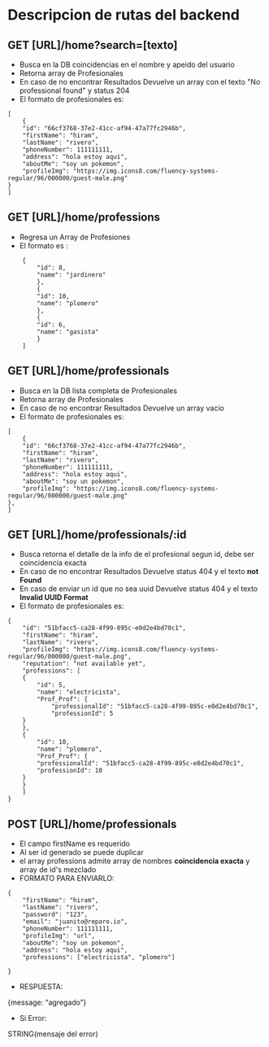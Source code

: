 # Descripcion de rutas del backend

## GET [URL]/home?search=[texto]

-   Busca en la DB coincidencias en el nombre y apeido del usuario
-   Retorna array de Profesionales
-   En caso de no encontrar Resultados Devuelve un array con el texto "No professional found" y status 204
-   El formato de profesionales es:

```
[
    {
    "id": "66cf3768-37e2-41cc-af94-47a77fc2946b",
    "firstName": "hiram",
    "lastName": "rivero",
    "phoneNumber": 111111111,
    "address": "hola estoy aqui",
    "aboutMe": "soy un pokemon",
    "profileImg": "https://img.icons8.com/fluency-systems-regular/96/000000/guest-male.png"
}
]
```

## GET [URL]/home/professions

-   Regresa un Array de Profesiones
-   El formato es :

```[
    {
        "id": 8,
        "name": "jardinero"
        },
        {
        "id": 10,
        "name": "plomero"
        },
        {
        "id": 6,
        "name": "gasista"
        }
    ]

```

## GET [URL]/home/professionals

-   Busca en la DB lista completa de Profesionales
-   Retorna array de Profesionales
-   En caso de no encontrar Resultados Devuelve un array vacio
-   El formato de profesionales es:

```
[
    {
    "id": "66cf3768-37e2-41cc-af94-47a77fc2946b",
    "firstName": "hiram",
    "lastName": "rivero",
    "phoneNumber": 111111111,
    "address": "hola estoy aqui",
    "aboutMe": "soy un pokemon",
    "profileImg": "https://img.icons8.com/fluency-systems-regular/96/000000/guest-male.png"
},
]
```

## GET [URL]/home/professionals/:id

-   Busca retorna el detalle de la info de el profesional segun id, debe ser coincidencia exacta
-   En caso de no encontrar Resultados Devuelve status 404 y el texto **not Found**
-   En caso de enviar un id que no sea uuid Devuelve status 404 y el texto **Invalid UUID Format**
-   El formato de profesionales es:

```
{
    "id": "51bfacc5-ca28-4f99-895c-e0d2e4bd70c1",
    "firstName": "hiram",
    "lastName": "rivero",
    "profileImg": "https://img.icons8.com/fluency-systems-regular/96/000000/guest-male.png",
    "reputation": "not available yet",
    "professions": [
    {
        "id": 5,
        "name": "electricista",
        "Prof_Prof": {
            "professionalId": "51bfacc5-ca28-4f99-895c-e0d2e4bd70c1",
            "professionId": 5
    }
    },
    {
        "id": 10,
        "name": "plomero",
        "Prof_Prof": {
        "professionalId": "51bfacc5-ca28-4f99-895c-e0d2e4bd70c1",
        "professionId": 10
    }
    }
    ]
}
```

## POST [URL]/home/professionals

-   El campo firstName es requerido
-   Al ser id generado se puede duplicar
-   el array professions admite array de nombres **coincidencia exacta** y array de id's mezclado
-   FORMATO PARA ENVIARLO:

```
{
    "firstName": "hiram",
    "lastName": "rivero",
    "password": "123",
    "email": "juanito@reparo.io",
    "phoneNumber": 111111111,
    "profileImg": "url",
    "aboutMe": "soy un pokemon",
    "address": "hola estoy aqui",
    "professions": ["electricista", "plomero"]

}‌
```

-   RESPUESTA:

{message: “agregado”}

-   Si Error:

STRING(mensaje del error)
